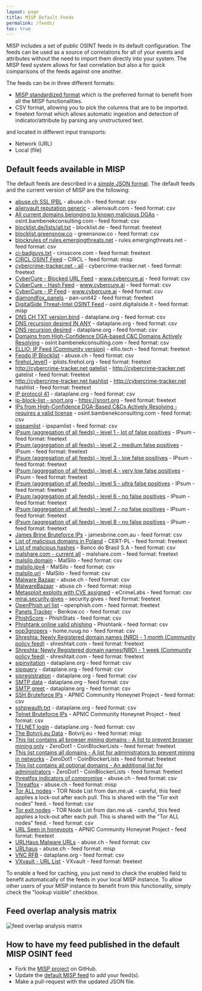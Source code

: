 ```yaml
---
layout: page
title: MISP Default Feeds
permalink: /feeds/
toc: true
---
```


MISP includes a set of public OSINT feeds in its default configuration. The feeds can
be used as a source of correlations for all of your events and attributes without the need to
import them directly into your system. The MISP feed system allows for fast correlation but also
a for quick comparisons of the feeds against one another.

The feeds can be in three different formats:

- [MISP standardized format](https://github.com/MISP/misp-rfc/blob/master/misp-core-format/raw.md.txt) which is the preferred format to benefit from all the MISP functionalities.
- CSV format, allowing you to pick the columns that are to be imported.
- freetext format which allows automatic ingestion and detection of indicator/attribute by parsing any unstructured text.

and located in different input transports:

- Network (URL)
- Local (file)

## Default feeds available in MISP

The default feeds are described in a [simple JSON format](https://github.com/MISP/MISP/blob/2.4/app/files/feed-metadata/defaults.json). The default feeds and the current version of MISP are the following:

- [abuse.ch SSL IPBL](https://sslbl.abuse.ch/blacklist/sslblacklist.csv) - abuse.ch - feed format: csv
- [alienvault reputation generic](https://reputation.alienvault.com/reputation.generic) - .alienvault.com - feed format: csv
- [All current domains belonging to known malicious DGAs](https://osint.bambenekconsulting.com/feeds/dga-feed-high.csv) - osint.bambenekconsulting.com - feed format: csv
- [blocklist.de/lists/all.txt](https://lists.blocklist.de/lists/all.txt) - blocklist.de - feed format: freetext
- [blocklist.greensnow.co](https://blocklist.greensnow.co/greensnow.txt) - greensnow.co - feed format: csv
- [blockrules of rules.emergingthreats.net](https://rules.emergingthreats.net/blockrules/compromised-ips.txt) - rules.emergingthreats.net - feed format: csv
- [ci-badguys.txt](https://cinsscore.com/list/ci-badguys.txt) - cinsscore.com - feed format: freetext
- [CIRCL OSINT Feed](https://www.circl.lu/doc/misp/feed-osint) - CIRCL - feed format: misp
- [cybercrime-tracker.net - all](https://cybercrime-tracker.net/all.php) - cybercrime-tracker.net - feed format: freetext
- [CyberCure - Blocked URL Feed](https://api.cybercure.ai/feed/get_url?type=csv) - www.cybercure.ai - feed format: csv
- [CyberCure - Hash Feed](https://api.cybercure.ai/feed/get_hash?type=csv) - www.cybercure.ai - feed format: csv
- [CyberCure - IP Feed](https://api.cybercure.ai/feed/get_ips?type=csv) - www.cybercure.ai - feed format: csv
- [diamondfox_panels](https://raw.githubusercontent.com/pan-unit42/iocs/master/diamondfox/diamondfox_panels.txt) - pan-unit42 - feed format: freetext
- [DigitalSide Threat-Intel OSINT Feed](https://osint.digitalside.it/Threat-Intel/digitalside-misp-feed/) - osint.digitalside.it - feed format: misp
- [DNS CH TXT version.bind](https://dataplane.org/dnsversion.txt) - dataplane.org - feed format: csv
- [DNS recursion desired IN ANY](https://dataplane.org/dnsrdany.txt) - dataplane.org - feed format: csv
- [DNS recursion desired](https://dataplane.org/dnsrd.txt) - dataplane.org - feed format: csv
- [Domains from High-Confidence DGA-based C&C Domains Actively Resolving](https://osint.bambenekconsulting.com/feeds/c2-dommasterlist-high.txt) - osint.bambenekconsulting.com - feed format: csv
- [ELLIO: IP Feed (Community version)](https://cdn.ellio.tech/community-feed) - ellio.tech - feed format: freetext
- [Feodo IP Blocklist](https://feodotracker.abuse.ch/downloads/ipblocklist.csv) - abuse.ch - feed format: csv
- [firehol_level1](https://raw.githubusercontent.com/ktsaou/blocklist-ipsets/master/firehol_level1.netset) - iplists.firehol.org - feed format: freetext
- [http://cybercrime-tracker.net gatelist](https://cybercrime-tracker.net/ccamgate.php) - http://cybercrime-tracker.net gatelist - feed format: freetext
- [http://cybercrime-tracker.net hashlist](https://cybercrime-tracker.net/ccamlist.php) - http://cybercrime-tracker.net hashlist - feed format: freetext
- [IP protocol 41](https://dataplane.org/proto41.txt) - dataplane.org - feed format: csv
- [ip-block-list - snort.org](https://snort.org/downloads/ip-block-list) - https://snort.org - feed format: freetext
- [IPs from High-Confidence DGA-Based C&Cs Actively Resolving - requires a valid license](https://osint.bambenekconsulting.com/feeds/c2-ipmasterlist-high.txt) - osint.bambenekconsulting.com - feed format: csv
- [ipspamlist](http://www.ipspamlist.com/public_feeds.csv) - ipspamlist - feed format: csv
- [IPsum (aggregation of all feeds) - level 1 - lot of false positives](https://raw.githubusercontent.com/stamparm/ipsum/master/levels/1.txt) - IPsum - feed format: freetext
- [IPsum (aggregation of all feeds) - level 2 - medium false positives](https://raw.githubusercontent.com/stamparm/ipsum/master/levels/2.txt) - IPsum - feed format: freetext
- [IPsum (aggregation of all feeds) - level 3 - low false positives](https://raw.githubusercontent.com/stamparm/ipsum/master/levels/3.txt) - IPsum - feed format: freetext
- [IPsum (aggregation of all feeds) - level 4 - very low false positives](https://raw.githubusercontent.com/stamparm/ipsum/master/levels/4.txt) - IPsum - feed format: freetext
- [IPsum (aggregation of all feeds) - level 5 - ultra false positives](https://raw.githubusercontent.com/stamparm/ipsum/master/levels/5.txt) - IPsum - feed format: freetext
- [IPsum (aggregation of all feeds) - level 6 - no false positives](https://raw.githubusercontent.com/stamparm/ipsum/master/levels/6.txt) - IPsum - feed format: freetext
- [IPsum (aggregation of all feeds) - level 7 - no false positives](https://raw.githubusercontent.com/stamparm/ipsum/master/levels/7.txt) - IPsum - feed format: freetext
- [IPsum (aggregation of all feeds) - level 8 - no false positives](https://raw.githubusercontent.com/stamparm/ipsum/master/levels/8.txt) - IPsum - feed format: freetext
- [James Brine Bruteforce IPs](https://jamesbrine.com.au/csv) - jamesbrine.com.au - feed format: csv
- [List of malicious domains in Poland](https://hole.cert.pl/domains/domains.txt) - CERT-PL - feed format: freetext
- [List of malicious hashes](https://cti.bb.com.br:8443/hash-list.csv) - Banco do Brasil S.A - feed format: csv
- [malshare.com - current all](https://malshare.com/daily/malshare.current.all.txt) - malshare.com - feed format: freetext
- [malsilo.domain](https://malsilo.gitlab.io/feeds/dumps/domain_list.txt) - MalSilo - feed format: csv
- [malsilo.ipv4](https://malsilo.gitlab.io/feeds/dumps/ip_list.txt) - MalSilo - feed format: csv
- [malsilo.url](https://malsilo.gitlab.io/feeds/dumps/url_list.txt) - MalSilo - feed format: csv
- [Malware Bazaar](https://bazaar.abuse.ch/export/txt/md5/recent/) - abuse.ch - feed format: csv
- [MalwareBazaar](https://bazaar.abuse.ch/downloads/misp/) - abuse.ch - feed format: misp
- [Metasploit exploits with CVE assigned](https://feeds.ecrimelabs.net/data/metasploit-cve) - eCrimeLabs - feed format: csv
- [mirai.security.gives](https://mirai.security.gives/data/ip_list.txt) - security.gives - feed format: freetext
- [OpenPhish url list](https://openphish.com/feed.txt) - openphish.com - feed format: freetext
- [Panels Tracker](https://benkow.cc/export.php) - Benkow.cc - feed format: csv
- [PhishScore](https://phishstats.info/phish_score.csv) - PhishStats - feed format: csv
- [Phishtank online valid phishing](https://data.phishtank.com/data/online-valid.csv) - Phishtank - feed format: csv
- [pop3gropers](https://home.nuug.no/~peter/pop3gropers.txt) - home.nuug.no - feed format: csv
- [Shreshta: Newly Registered domain names (NRD) - 1 month (Community policy feed)](https://shreshtait.com/newly-registered-domains/nrd-1m) - shreshtait.com - feed format: freetext
- [Shreshta: Newly Registered domain names(NRD) - 1 week (Community policy feed)](https://shreshtait.com/newly-registered-domains/nrd-1w) - shreshtait.com - feed format: freetext
- [sipinvitation](https://dataplane.org/sipinvitation.txt) - dataplane.org - feed format: csv
- [sipquery](https://dataplane.org/sipquery.txt) - dataplane.org - feed format: csv
- [sipregistration](https://dataplane.org/sipregistration.txt) - dataplane.org - feed format: csv
- [SMTP data](https://dataplane.org/smtpdata.txt) - dataplane.org - feed format: csv
- [SMTP greet](https://dataplane.org/smtpgreet.txt) - dataplane.org - feed format: csv
- [SSH Bruteforce IPs](https://feeds.honeynet.asia/bruteforce/latest-sshbruteforce-unique.csv) - APNIC Community Honeynet Project - feed format: csv
- [sshpwauth.txt](https://dataplane.org/sshpwauth.txt) - dataplane.org - feed format: csv
- [Telnet Bruteforce IPs](https://feeds.honeynet.asia/bruteforce/latest-telnetbruteforce-unique.csv) - APNIC Community Honeynet Project - feed format: csv
- [TELNET login](https://dataplane.org/telnetlogin.txt) - dataplane.org - feed format: csv
- [The Botvrij.eu Data](https://www.botvrij.eu/data/feed-osint) - Botvrij.eu - feed format: misp
- [This list contains all browser mining domains - A list to prevent browser mining only](https://gitlab.com/ZeroDot1/CoinBlockerLists/raw/master/list_browser.txt?inline=false) - ZeroDot1 - CoinBlockerLists - feed format: freetext
- [This list contains all domains - A list for administrators to prevent mining in networks](https://gitlab.com/ZeroDot1/CoinBlockerLists/raw/master/list.txt?inline=false) - ZeroDot1 - CoinBlockerLists - feed format: freetext
- [This list contains all optional domains - An additional list for administrators](https://gitlab.com/ZeroDot1/CoinBlockerLists/raw/master/list_optional.txt?inline=false) - ZeroDot1 - CoinBlockerLists - feed format: freetext
- [threatfox indicators of compromise](https://threatfox.abuse.ch/export/csv/recent/) - abuse.ch - feed format: csv
- [Threatfox](https://threatfox.abuse.ch/downloads/misp/) - abuse.ch - feed format: misp
- [Tor ALL nodes](https://www.dan.me.uk/torlist/) - TOR Node List from dan.me.uk - careful, this feed applies a lock-out after each pull. This is shared with the "Tor exit nodes" feed. - feed format: csv
- [Tor exit nodes](https://www.dan.me.uk/torlist/?exit) - TOR Node List from dan.me.uk - careful, this feed applies a lock-out after each pull. This is shared with the "Tor ALL nodes" feed. - feed format: csv
- [URL Seen in honeypots](https://feeds.honeynet.asia/url/latest-url-unique.csv) - APNIC Community Honeynet Project - feed format: freetext
- [URLHaus Malware URLs](https://urlhaus.abuse.ch/downloads/csv_recent/) - abuse.ch - feed format: csv
- [URLhaus](https://urlhaus.abuse.ch/downloads/misp/) - abuse.ch - feed format: misp
- [VNC RFB](https://dataplane.org/vncrfb.txt) - dataplane.org - feed format: csv
- [VXvault - URL List](http://vxvault.net/URL_List.php) - VXvault - feed format: freetext

To enable a feed for caching, you just need to check the enabled field to benefit automatically of the feeds in your local MISP instance. To allow other users of your MISP instance to benefit from this functionality, simply check the "lookup visible" checkbox.

## Feed overlap analysis matrix

![feed overlap analysis matrix](/img/blog/feed-overlap-analys-matrix.png)

## How to have my feed published in the default MISP OSINT feed

- Fork the [MISP project](https://github.com/MISP/MISP) on GitHub.
- Update the [default MISP feed](https://github.com/MISP/MISP/blob/2.4/app/files/feed-metadata/defaults.json) to add your feed(s).
- Make a pull-request with the updated JSON file.